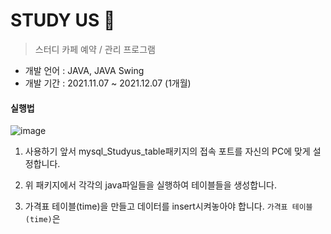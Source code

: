 # STUDY US 📇
> 스터디 카페 예약 / 관리 프로그램

* 개발 언어 : JAVA, JAVA Swing
* 개발 기간 : 2021.11.07 ~ 2021.12.07 (1개월)

#### 실행법
![image](https://user-images.githubusercontent.com/79045880/144982342-f9a4a582-7720-42a7-a3ae-a3b0aa462565.png)

1. 사용하기 앞서 mysql_Studyus_table패키지의 접속 포트를 자신의 PC에 맞게 설정합니다.

2. 위 패키지에서 각각의 java파일들을 실행하여 테이블들을 생성합니다.

3. 가격표 테이블(time)을 만들고 데이터를 insert시켜놓아야 합니다.
   `가격표 테이블(time)`은 
